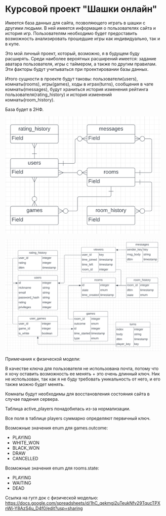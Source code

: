 # Курсовой проект "Шашки онлайн"

Имеется база данных для сайта, позволяющего играть в шашки с другими людьми. В ней имеется информация о пользователях сайта и история игр. Пользователям необходимо будет предоставить возможность анализировать прошедшие игры как индивидуально, так и в купе.

Это мой личный проект, который, возможно, я в будущем буду расширять. Среди наиболее вероятных расширений имеется: задание аватара пользователя, игры с таймером, а также по другим правилам. Эти факторы будут учитываться при проектировании базы данных.

Итого сущности в проекте будут таковы: пользователи(users), комнаты(rooms), игры(games), ходы в играх(turns), сообщения в чате комнаты(messages), будут храниться история изменения рейтинга пользователя(rating_history) и история изменений комнаты(room_history).

База будет в 2НФ.

![Концептуальная модель](docs/conceptual-model.png "Концептуальная модель")

![Логическая модель](docs/logic-model.png "Логическая модель")

Примечания к физической модели:

В качестве ключа для пользователя не использована почта, потому что я хочу оставить возможность ее менять + это очень длинный ключ. Ник не использован, так как я не буду требовать уникальность от него, и его также можно будет менять.

Комнаты будут необходимы для восстановления состояния сайта в случае падения сервера.

Таблица active_players понадобилась из-за нормализации.

Все поля в таблице players суммарно определяют первичный ключ.

Возможные значения enum для games.outcome:
- PLAYING
- WHITE_WON
- BLACK_WON
- DRAW
- CANCELLED

Возможные значения enum для rooms.state:
- PLAYING
- WAITING
- DEAD

Ссылка на гугл док с физической моделью:
https://docs.google.com/spreadsheets/d/1hC_qekmgj2uTeukNfv29TqucTPXnWj-Y8AzS4u_D4f0/edit?usp=sharing





